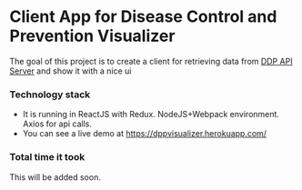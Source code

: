 # Client App for Disease Control and Prevention Visualizer

The goal of this project is to create a client for retrieving data from [DDP API Server](https://github.com/ddpvisualizer/api_server) and show it with a nice ui

### Technology stack
* It is running in ReactJS with Redux. NodeJS+Webpack environment. Axios for api calls.
* You can see a live demo at https://dppvisualizer.herokuapp.com/

### Total time it took
This will be added soon.

